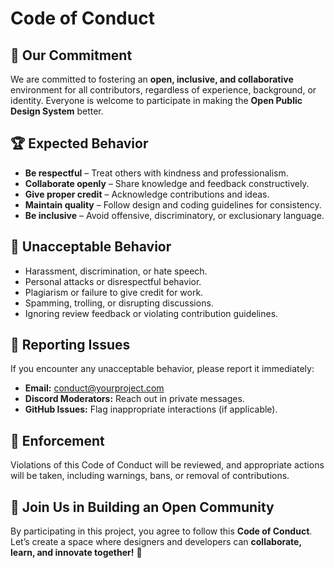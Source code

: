 # Code of Conduct

## 🚀 Our Commitment
We are committed to fostering an **open, inclusive, and collaborative** environment for all contributors, regardless of experience, background, or identity. Everyone is welcome to participate in making the **Open Public Design System** better.

## 🏆 Expected Behavior
- **Be respectful** – Treat others with kindness and professionalism.
- **Collaborate openly** – Share knowledge and feedback constructively.
- **Give proper credit** – Acknowledge contributions and ideas.
- **Maintain quality** – Follow design and coding guidelines for consistency.
- **Be inclusive** – Avoid offensive, discriminatory, or exclusionary language.

## 🚫 Unacceptable Behavior
- Harassment, discrimination, or hate speech.
- Personal attacks or disrespectful behavior.
- Plagiarism or failure to give credit for work.
- Spamming, trolling, or disrupting discussions.
- Ignoring review feedback or violating contribution guidelines.

## 📢 Reporting Issues
If you encounter any unacceptable behavior, please report it immediately:
- **Email:** conduct@yourproject.com
- **Discord Moderators:** Reach out in private messages.
- **GitHub Issues:** Flag inappropriate interactions (if applicable).

## 🔄 Enforcement
Violations of this Code of Conduct will be reviewed, and appropriate actions will be taken, including warnings, bans, or removal of contributions.

## 💙 Join Us in Building an Open Community
By participating in this project, you agree to follow this **Code of Conduct**. Let’s create a space where designers and developers can **collaborate, learn, and innovate together!** 🚀
